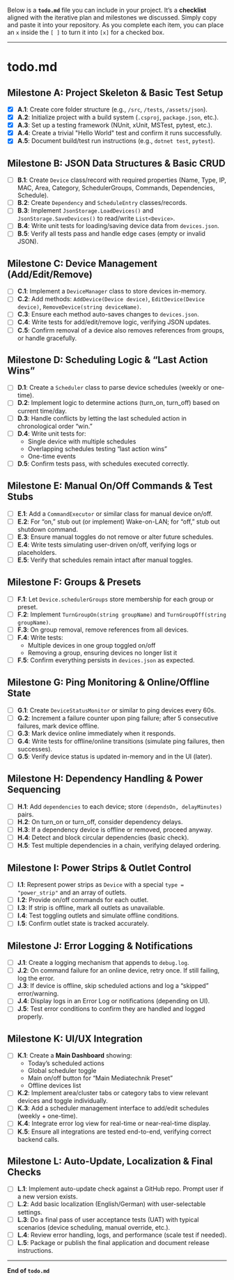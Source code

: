Below is a **`todo.md`** file you can include in your project. It’s a **checklist** aligned with the iterative plan and milestones we discussed. Simply copy and paste it into your repository. As you complete each item, you can place an `x` inside the `[ ]` to turn it into `[x]` for a checked box. 

---

# **todo.md**

## **Milestone A: Project Skeleton & Basic Test Setup**
- [x] **A.1**: Create core folder structure (e.g., `/src`, `/tests`, `/assets/json`).
- [x] **A.2**: Initialize project with a build system (`.csproj`, `package.json`, etc.).
- [x] **A.3**: Set up a testing framework (NUnit, xUnit, MSTest, pytest, etc.).
- [x] **A.4**: Create a trivial "Hello World" test and confirm it runs successfully.
- [x] **A.5**: Document build/test run instructions (e.g., `dotnet test`, `pytest`).

## **Milestone B: JSON Data Structures & Basic CRUD**
- [ ] **B.1**: Create `Device` class/record with required properties (Name, Type, IP, MAC, Area, Category, SchedulerGroups, Commands, Dependencies, Schedule).
- [ ] **B.2**: Create `Dependency` and `ScheduleEntry` classes/records.
- [ ] **B.3**: Implement `JsonStorage.LoadDevices()` and `JsonStorage.SaveDevices()` to read/write `List<Device>`.
- [ ] **B.4**: Write unit tests for loading/saving device data from `devices.json`.
- [ ] **B.5**: Verify all tests pass and handle edge cases (empty or invalid JSON).

## **Milestone C: Device Management (Add/Edit/Remove)**
- [ ] **C.1**: Implement a `DeviceManager` class to store devices in-memory.
- [ ] **C.2**: Add methods: `AddDevice(Device device)`, `EditDevice(Device device)`, `RemoveDevice(string deviceName)`.
- [ ] **C.3**: Ensure each method auto-saves changes to `devices.json`.
- [ ] **C.4**: Write tests for add/edit/remove logic, verifying JSON updates.
- [ ] **C.5**: Confirm removal of a device also removes references from groups, or handle gracefully.

## **Milestone D: Scheduling Logic & “Last Action Wins”**
- [ ] **D.1**: Create a `Scheduler` class to parse device schedules (weekly or one-time).
- [ ] **D.2**: Implement logic to determine actions (turn_on, turn_off) based on current time/day.
- [ ] **D.3**: Handle conflicts by letting the last scheduled action in chronological order “win.”
- [ ] **D.4**: Write unit tests for:
  - Single device with multiple schedules
  - Overlapping schedules testing “last action wins”
  - One-time events
- [ ] **D.5**: Confirm tests pass, with schedules executed correctly.

## **Milestone E: Manual On/Off Commands & Test Stubs**
- [ ] **E.1**: Add a `CommandExecutor` or similar class for manual device on/off.
- [ ] **E.2**: For “on,” stub out (or implement) Wake-on-LAN; for “off,” stub out shutdown command.
- [ ] **E.3**: Ensure manual toggles do not remove or alter future schedules.
- [ ] **E.4**: Write tests simulating user-driven on/off, verifying logs or placeholders.
- [ ] **E.5**: Verify that schedules remain intact after manual toggles.

## **Milestone F: Groups & Presets**
- [ ] **F.1**: Let `Device.schedulerGroups` store membership for each group or preset.
- [ ] **F.2**: Implement `TurnGroupOn(string groupName)` and `TurnGroupOff(string groupName)`.
- [ ] **F.3**: On group removal, remove references from all devices.
- [ ] **F.4**: Write tests:
  - Multiple devices in one group toggled on/off
  - Removing a group, ensuring devices no longer list it
- [ ] **F.5**: Confirm everything persists in `devices.json` as expected.

## **Milestone G: Ping Monitoring & Online/Offline State**
- [ ] **G.1**: Create `DeviceStatusMonitor` or similar to ping devices every 60s.
- [ ] **G.2**: Increment a failure counter upon ping failure; after 5 consecutive failures, mark device offline.
- [ ] **G.3**: Mark device online immediately when it responds.
- [ ] **G.4**: Write tests for offline/online transitions (simulate ping failures, then successes).
- [ ] **G.5**: Verify device status is updated in-memory and in the UI (later).

## **Milestone H: Dependency Handling & Power Sequencing**
- [ ] **H.1**: Add `dependencies` to each device; store `(dependsOn, delayMinutes)` pairs.
- [ ] **H.2**: On turn_on or turn_off, consider dependency delays. 
- [ ] **H.3**: If a dependency device is offline or removed, proceed anyway.
- [ ] **H.4**: Detect and block circular dependencies (basic check).
- [ ] **H.5**: Test multiple dependencies in a chain, verifying delayed ordering.

## **Milestone I: Power Strips & Outlet Control**
- [ ] **I.1**: Represent power strips as `Device` with a special `type = "power_strip"` and an array of outlets.
- [ ] **I.2**: Provide on/off commands for each outlet.
- [ ] **I.3**: If strip is offline, mark all outlets as unavailable.
- [ ] **I.4**: Test toggling outlets and simulate offline conditions.
- [ ] **I.5**: Confirm outlet state is tracked accurately.

## **Milestone J: Error Logging & Notifications**
- [ ] **J.1**: Create a logging mechanism that appends to `debug.log`.
- [ ] **J.2**: On command failure for an online device, retry once. If still failing, log the error.
- [ ] **J.3**: If device is offline, skip scheduled actions and log a “skipped” error/warning.
- [ ] **J.4**: Display logs in an Error Log or notifications (depending on UI).
- [ ] **J.5**: Test error conditions to confirm they are handled and logged properly.

## **Milestone K: UI/UX Integration**
- [ ] **K.1**: Create a **Main Dashboard** showing:
  - Today’s scheduled actions
  - Global scheduler toggle
  - Main on/off button for “Main Mediatechnik Preset”
  - Offline devices list
- [ ] **K.2**: Implement area/cluster tabs or category tabs to view relevant devices and toggle individually.
- [ ] **K.3**: Add a scheduler management interface to add/edit schedules (weekly + one-time).
- [ ] **K.4**: Integrate error log view for real-time or near-real-time display.
- [ ] **K.5**: Ensure all integrations are tested end-to-end, verifying correct backend calls.

## **Milestone L: Auto-Update, Localization & Final Checks**
- [ ] **L.1**: Implement auto-update check against a GitHub repo. Prompt user if a new version exists.
- [ ] **L.2**: Add basic localization (English/German) with user-selectable settings.
- [ ] **L.3**: Do a final pass of user acceptance tests (UAT) with typical scenarios (device scheduling, manual override, etc.).
- [ ] **L.4**: Review error handling, logs, and performance (scale test if needed).
- [ ] **L.5**: Package or publish the final application and document release instructions.

---

**End of `todo.md`**
